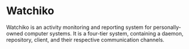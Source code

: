 # Watchiko

Watchiko is an activity monitoring and reporting system for personally-owned computer systems. It is a four-tier system, containing a daemon, repository, client, and their respective communication channels.
